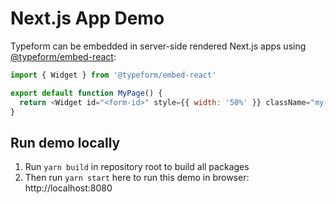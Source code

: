 # Next.js App Demo

Typeform can be embedded in server-side rendered Next.js apps using [@typeform/embed-react](../embed-react):

```javascript
import { Widget } from '@typeform/embed-react'

export default function MyPage() {
  return <Widget id="<form-id>" style={{ width: '50%' }} className="my-form" />
}
```

## Run demo locally

1. Run `yarn build` in repository root to build all packages
2. Then run `yarn start` here to run this demo in browser: http://localhost:8080
